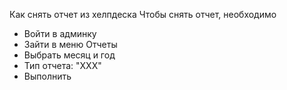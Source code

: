 Как снять отчет из хелпдеска
Чтобы снять отчет, необходимо
* Войти в админку
* Зайти в меню Отчеты
* Выбрать месяц и год
* Тип отчета: "ХХХ"
* Выполнить
